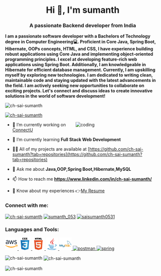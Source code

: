 <h1 align="center">Hi 👋, I'm sumanth</h1>
<h3 align="center">A passionate Backend developer from India</h3>

**I am a passionate software developer with a Bachelors of Technology degree in Computer Engineering💻. Proficient in Core Java, Spring Boot, Hibernate, OOPs concepts, HTML, and CSS, I have experience building robust applications using Core Java and implementing object-oriented programming principles. I excel at developing feature-rich web applications using Spring Boot. Additionally, I am knowledgeable in Hibernate for efficient database management. Currently, I am upskilling myself by exploring new technologies. I am dedicated to writing clean, maintainable code and staying updated with the latest advancements in the field. I am actively seeking new opportunities to collaborate on exciting projects. Let's connect and discuss ideas to create innovative solutions in the world of software development!**


<p align="left"> <img src="https://komarev.com/ghpvc/?username=ch-sai-sumanth&label=Profile%20views&color=0e75b6&style=flat" alt="ch-sai-sumanth" /> </p>
<p align="left"> <a href="https://github.com/ryo-ma/github-profile-trophy"><img src="https://github-profile-trophy.vercel.app/?username=ch-sai-sumanth" alt="ch-sai-sumanth" /></a> </p>

<img align="right" alt="coding" width="275" src="http://surl.li/hrbkp">

- 🔭 I’m currently working on [ConnectU](https://github.com/ch-sai-sumanth/ConnectU-Application.git)
- 🌱 I’m currently learning **Full Stack Web Development**

- 👨‍💻 All of my projects are available at [https://github.com/ch-sai-sumanth?tab=repositories](https://github.com/ch-sai-sumanth?tab=repositories)

- 💬 Ask me about **Java,OOP,Spring Boot,Hibernate,MySQL**

- 📫 How to reach me **https://www.linkedin.com/in/ch-sai-sumanth/**

- 📄 Know about my experiences 👉[My Resume](https://docs.google.com/document/d/1bXiRtlljfc_0CKXCtzOjdK38HYMRm3bK/edit?usp=sharing&ouid=102260962442718203506&rtpof=true&sd=true)

<h3 align="left">Connect with me:</h3>
<p align="left">
<a href="https://linkedin.com/in/ch-sai-sumanth" target="blank"><img align="center" src="https://raw.githubusercontent.com/rahuldkjain/github-profile-readme-generator/master/src/images/icons/Social/linked-in-alt.svg" alt="ch-sai-sumanth" height="30" width="40" /></a>
<a href="https://instagram.com/sumanth_053" target="blank"><img align="center" src="https://raw.githubusercontent.com/rahuldkjain/github-profile-readme-generator/master/src/images/icons/Social/instagram.svg" alt="sumanth_053" height="30" width="40" /></a>
<a href="https://www.leetcode.com/saisumanth0531" target="blank"><img align="center" src="https://raw.githubusercontent.com/rahuldkjain/github-profile-readme-generator/master/src/images/icons/Social/leet-code.svg" alt="saisumanth0531" height="30" width="40" /></a>
</p>

<h3 align="left">Languages and Tools:</h3>
<p align="left"> <a href="https://aws.amazon.com" target="_blank" rel="noreferrer"> <img src="https://raw.githubusercontent.com/devicons/devicon/master/icons/amazonwebservices/amazonwebservices-original-wordmark.svg" alt="aws" width="40" height="40"/> </a> <a href="https://www.w3schools.com/css/" target="_blank" rel="noreferrer"> <img src="https://raw.githubusercontent.com/devicons/devicon/master/icons/css3/css3-original-wordmark.svg" alt="css3" width="40" height="40"/> </a> <a href="https://www.w3.org/html/" target="_blank" rel="noreferrer"> <img src="https://raw.githubusercontent.com/devicons/devicon/master/icons/html5/html5-original-wordmark.svg" alt="html5" width="40" height="40"/> </a> <a href="https://www.java.com" target="_blank" rel="noreferrer"> <img src="https://raw.githubusercontent.com/devicons/devicon/master/icons/java/java-original.svg" alt="java" width="40" height="40"/> </a> <a href="https://www.mysql.com/" target="_blank" rel="noreferrer"> <img src="https://raw.githubusercontent.com/devicons/devicon/master/icons/mysql/mysql-original-wordmark.svg" alt="mysql" width="40" height="40"/> </a> <a href="https://postman.com" target="_blank" rel="noreferrer"> <img src="https://www.vectorlogo.zone/logos/getpostman/getpostman-icon.svg" alt="postman" width="40" height="40"/> </a> <a href="https://spring.io/" target="_blank" rel="noreferrer"> <img src="http://surl.li/hraom" alt="spring" width="40" height="40"/> </a> </p>

<p><img align="left" src="https://github-readme-stats.vercel.app/api/top-langs?username=ch-sai-sumanth&show_icons=true&locale=en&layout=compact" alt="ch-sai-sumanth" /></p>

<p>&nbsp;<img align="center" src="https://github-readme-stats.vercel.app/api?username=ch-sai-sumanth&show_icons=true&locale=en" alt="ch-sai-sumanth" /></p>

<p><img align="center" src="https://github-readme-streak-stats.herokuapp.com/?user=ch-sai-sumanth&" alt="ch-sai-sumanth" /></p>
